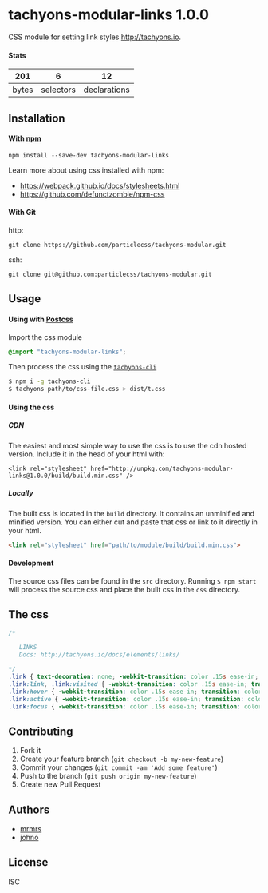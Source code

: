 # tachyons-modular-links 1.0.0

CSS module for setting link styles http://tachyons.io.

#### Stats

201 | 6 | 12
---|---|---
bytes | selectors | declarations

## Installation

#### With [npm](https://npmjs.com)

```
npm install --save-dev tachyons-modular-links
```

Learn more about using css installed with npm:
* https://webpack.github.io/docs/stylesheets.html
* https://github.com/defunctzombie/npm-css

#### With Git

http:
```
git clone https://github.com/particlecss/tachyons-modular.git
```

ssh:
```
git clone git@github.com:particlecss/tachyons-modular.git
```

## Usage

#### Using with [Postcss](https://github.com/postcss/postcss)

Import the css module

```css
@import "tachyons-modular-links";
```

Then process the css using the [`tachyons-cli`](https://github.com/tachyons-css/tachyons-cli)

```sh
$ npm i -g tachyons-cli
$ tachyons path/to/css-file.css > dist/t.css
```

#### Using the css

##### CDN
The easiest and most simple way to use the css is to use the cdn hosted version. Include it in the head of your html with:

```
<link rel="stylesheet" href="http://unpkg.com/tachyons-modular-links@1.0.0/build/build.min.css" />
```

##### Locally
The built css is located in the `build` directory. It contains an unminified and minified version.
You can either cut and paste that css or link to it directly in your html.

```html
<link rel="stylesheet" href="path/to/module/build/build.min.css">
```

#### Development

The source css files can be found in the `src` directory.
Running `$ npm start` will process the source css and place the built css in the `css` directory.

## The css

```css
/*

   LINKS
   Docs: http://tachyons.io/docs/elements/links/

*/
.link { text-decoration: none; -webkit-transition: color .15s ease-in; transition: color .15s ease-in; }
.link:link, .link:visited { -webkit-transition: color .15s ease-in; transition: color .15s ease-in; }
.link:hover { -webkit-transition: color .15s ease-in; transition: color .15s ease-in; }
.link:active { -webkit-transition: color .15s ease-in; transition: color .15s ease-in; }
.link:focus { -webkit-transition: color .15s ease-in; transition: color .15s ease-in; outline: 1px dotted currentColor; }
```

## Contributing

1. Fork it
2. Create your feature branch (`git checkout -b my-new-feature`)
3. Commit your changes (`git commit -am 'Add some feature'`)
4. Push to the branch (`git push origin my-new-feature`)
5. Create new Pull Request

## Authors

* [mrmrs](http://mrmrs.io)
* [johno](http://johnotander.com)

## License

ISC

